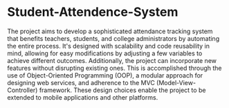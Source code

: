 # Student-Attendence-System
The project aims to develop a sophisticated attendance tracking system that benefits teachers, students, and college administrators by automating the entire process. It's designed with scalability and code reusability in mind, allowing for easy modifications by adjusting a few variables to achieve different outcomes. Additionally, the project can incorporate new features without disrupting existing ones. This is accomplished through the use of Object-Oriented Programming (OOP), a modular approach for designing web services, and adherence to the MVC (Model-View-Controller) framework. These design choices enable the project to be extended to mobile applications and other platforms.
